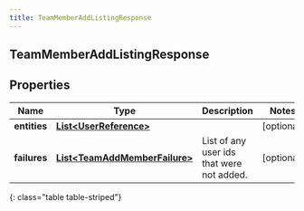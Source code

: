 ```yaml
---
title: TeamMemberAddListingResponse
---
```

## TeamMemberAddListingResponse


## Properties

| Name | Type | Description | Notes |
| ------------ | ------------- | ------------- | ------------- |
| **entities** | <!----><!---->[**List&lt;UserReference&gt;**](UserReference.html)<!----> |  |  [optional] |
| **failures** | <!----><!---->[**List&lt;TeamAddMemberFailure&gt;**](TeamAddMemberFailure.html)<!----> | List of any user ids that were not added. |  [optional] |
{: class="table table-striped"}



